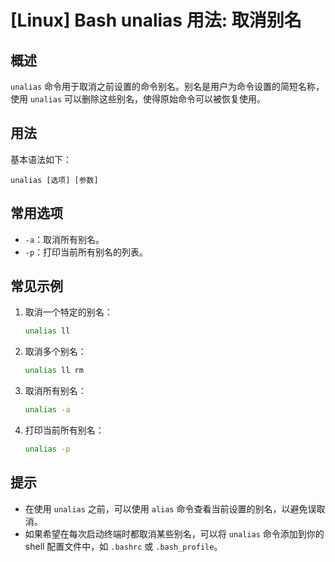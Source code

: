 # [Linux] Bash unalias 用法: 取消别名

## 概述
`unalias` 命令用于取消之前设置的命令别名。别名是用户为命令设置的简短名称，使用 `unalias` 可以删除这些别名，使得原始命令可以被恢复使用。

## 用法
基本语法如下：
```
unalias [选项] [参数]
```

## 常用选项
- `-a`：取消所有别名。
- `-p`：打印当前所有别名的列表。

## 常见示例
1. 取消一个特定的别名：
   ```bash
   unalias ll
   ```

2. 取消多个别名：
   ```bash
   unalias ll rm
   ```

3. 取消所有别名：
   ```bash
   unalias -a
   ```

4. 打印当前所有别名：
   ```bash
   unalias -p
   ```

## 提示
- 在使用 `unalias` 之前，可以使用 `alias` 命令查看当前设置的别名，以避免误取消。
- 如果希望在每次启动终端时都取消某些别名，可以将 `unalias` 命令添加到你的 shell 配置文件中，如 `.bashrc` 或 `.bash_profile`。